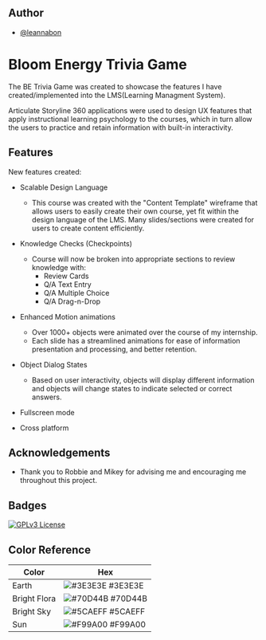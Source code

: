 
## Author

- [@leannabon](https://github.com/leannabon)


# Bloom Energy Trivia Game

The BE Trivia Game was created to showcase the features I have created/implemented into the LMS(Learning Managment System).

Articulate Storyline 360 applications were used to design UX features that apply instructional learning psychology to the courses, which in turn allow the users to practice and retain information with built-in interactivity.

## Features


New features created:

- Scalable Design Language
    - This course was created with the "Content Template" wireframe that allows users to easily create their own course, yet fit within the design language of the LMS. Many slides/sections were created for users to create content efficiently.


- Knowledge Checks (Checkpoints)
    - Course will now be broken into appropriate sections to review knowledge with:
        - Review Cards
        - Q/A Text Entry
        - Q/A Multiple Choice
        - Q/A Drag-n-Drop


- Enhanced Motion animations
    - Over 1000+ objects were animated over the course of my internship.
    - Each slide has a streamlined animations for ease of information presentation and processing, and better retention.


- Object Dialog States
    - Based on user interactivity, objects will display different information and objects will change states to indicate selected or correct answers.
- Fullscreen mode
- Cross platform

## Acknowledgements

 - Thank you to Robbie and Mikey for advising me and encouraging me throughout this project.

## Badges

[![GPLv3 License](https://img.shields.io/badge/License-GPL%20v3-yellow.svg)](https://opensource.org/licenses/)


## Color Reference

| Color             | Hex                                                                |
| ----------------- | ------------------------------------------------------------------ |
| Earth | ![#3E3E3E](https://via.placeholder.com/10/3E3E3E?text=+) #3E3E3E |
| Bright Flora | ![#70D44B](https://via.placeholder.com/10/70D44B?text=+) #70D44B |
| Bright Sky | ![#5CAEFF](https://via.placeholder.com/10/5CAEFF?text=+) #5CAEFF |
| Sun | ![#F99A00](https://via.placeholder.com/10/F99A00?text=+) #F99A00 |

